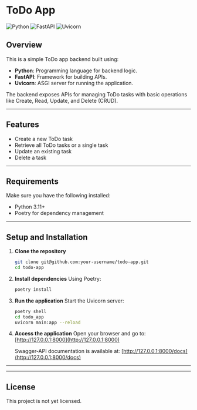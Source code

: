 # ToDo App

![Python](https://img.shields.io/badge/Python-3670A0?style=for-the-badge&logo=python&logoColor=ffdd54)
![FastAPI](https://img.shields.io/badge/FastAPI-009688?style=for-the-badge&logo=fastapi&logoColor=white)
![Uvicorn](https://img.shields.io/badge/Uvicorn-FF7700?style=for-the-badge&logo=uvicorn&logoColor=white)

## Overview
This is a simple ToDo app backend built using:

- **Python**: Programming language for backend logic.
- **FastAPI**: Framework for building APIs.
- **Uvicorn**: ASGI server for running the application.

The backend exposes APIs for managing ToDo tasks with basic operations like Create, Read, Update, and Delete (CRUD).

---

## Features
- Create a new ToDo task
- Retrieve all ToDo tasks or a single task
- Update an existing task
- Delete a task

---

## Requirements
Make sure you have the following installed:

- Python 3.11+
- Poetry for dependency management

---

## Setup and Installation

1. **Clone the repository**
   ```bash
   git clone git@github.com:your-username/todo-app.git
   cd todo-app
   ```

2. **Install dependencies**
   Using Poetry:
   ```bash
   poetry install
   ```

3. **Run the application**
   Start the Uvicorn server:
   ```bash
   poetry shell
   cd todo_app
   uvicorn main:app --reload
   ```

4. **Access the application**
   Open your browser and go to:
   [http://127.0.0.1:8000](http://127.0.0.1:8000)

   Swagger-API documentation is available at:
   [http://127.0.0.1:8000/docs](http://127.0.0.1:8000/docs)

---

---

## License
This project is not yet licensed.

